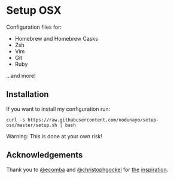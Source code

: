 # Setup OSX

Configuration files for:
* Homebrew and Homebrew Casks
* Zsh
* Vim
* Git
* Ruby

...and more!

## Installation

If you want to install my configuration run:

```
curl -s https://raw.githubusercontent.com/nodunayo/setup-osx/master/setup.sh | bash
```

Warning: This is done at your own risk!

## Acknowledgements
Thank you to [@ecomba](http://github.com/ecomba) and [@christophgockel](http://github.com/christophgockel) for [the](https://github.com/ecomba/osx-setup) [inspiration](https://github.com/christophgockel/dotfiles).
